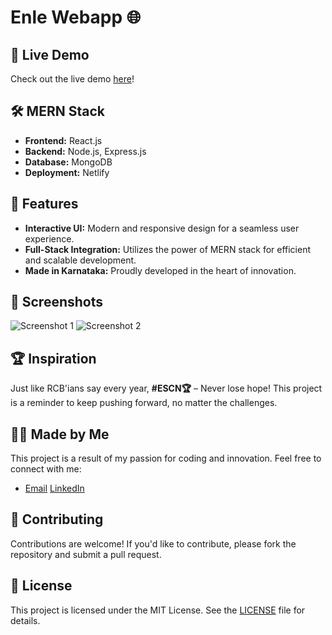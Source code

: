 # Enle Webapp 🌐
## 🔗 Live Demo

Check out the live demo [here](https://enle-24app.netlify.app)!

## 🛠️ MERN Stack

- **Frontend:** React.js
- **Backend:** Node.js, Express.js
- **Database:** MongoDB
- **Deployment:** Netlify

## 🌟 Features

- **Interactive UI:** Modern and responsive design for a seamless user experience.
- **Full-Stack Integration:** Utilizes the power of MERN stack for efficient and scalable development.
- **Made in Karnataka:** Proudly developed in the heart of innovation.

## 📸 Screenshots

![Screenshot 1](link-to-screenshot-1)
![Screenshot 2](link-to-screenshot-2)

## 🏆 Inspiration

Just like RCB'ians say every year, **#ESCN🏆** – Never lose hope! This project is a reminder to keep pushing forward, no matter the challenges.

## 👨‍💻 Made by Me

This project is a result of my passion for coding and innovation. Feel free to connect with me:

- [Email](mailto:pradeepbangari24@gmail.com) [LinkedIn](https://www.linkedin.com/in/pradeep-bangari24/)

## 🤝 Contributing

Contributions are welcome! If you'd like to contribute, please fork the repository and submit a pull request.

## 📜 License

This project is licensed under the MIT License. See the [LICENSE](LICENSE) file for details.
